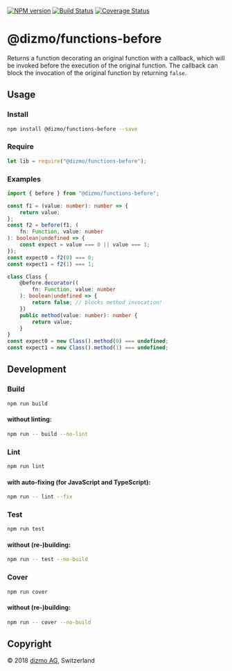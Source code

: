 [![NPM version](https://badge.fury.io/js/%40dizmo%2Ffunctions-before.svg)](https://npmjs.org/package/@dizmo/functions-before)
[![Build Status](https://travis-ci.org/dizmo/functions-before.svg?branch=master)](https://travis-ci.org/dizmo/functions-before)
[![Coverage Status](https://coveralls.io/repos/github/dizmo/functions-before/badge.svg?branch=master)](https://coveralls.io/github/dizmo/functions-before?branch=master)

# @dizmo/functions-before
Returns a function decorating an original function with a callback, which will be invoked before the execution of the original function. The callback can block the invocation of the original function by returning `false`.

## Usage
### Install
```sh
npm install @dizmo/functions-before --save
```
### Require
```javascript
let lib = require("@dizmo/functions-before");
```
### Examples
```typescript
import { before } from "@dizmo/functions-before";
```
```typescript
const f1 = (value: number): number => {
    return value;
};
const f2 = before(f1, (
    fn: Function, value: number
): boolean|undefined => {
    const expect = value === 0 || value === 1;
});
const expect0 = f2(0) === 0;
const expect1 = f2(1) === 1;
```
```typescript
class Class {
    @before.decorator((
        fn: Function, value: number
    ): boolean|undefined => {
        return false; // blocks method invocation!
    })
    public method(value: number): number {
        return value;
    }
}
const expect0 = new Class().method(0) === undefined;
const expect1 = new Class().method(1) === undefined;
```
## Development
### Build
```sh
npm run build
```
#### without linting:
```sh
npm run -- build --no-lint
```
### Lint
```sh
npm run lint
```
#### with auto-fixing (for JavaScript and TypeScript):
```sh
npm run -- lint --fix
```
### Test
```sh
npm run test
```
#### without (re-)building:
```sh
npm run -- test --no-build
```
### Cover
```sh
npm run cover
```
#### without (re-)building:
```sh
npm run -- cover --no-build
```

## Copyright

 © 2018 [dizmo AG](http://dizmo.com/), Switzerland
